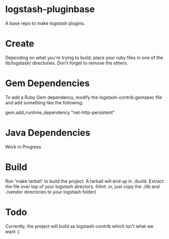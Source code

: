 logstash-pluginbase
===================

A base repo to make logstash plugins.

Create
======

Depending on what you're trying to build, place your ruby files in one of the lib/logstash/ directories.
Don't forget to remove the others. 


Gem Dependencies
================

To add a Ruby Gem dependancy, modify the logstash-contrib.gemspec file and add something like the following:

gem.add_runtime_dependency "net-http-persistent"

Java Dependencies
=================

Work in Progress

Build
=====

Run 'make tarball' to build the project. A tarball will end up in ./build. Extract the file over top of your logstash directory. 
(Hint: or, just copy the ./lib and ./vendor directories to your logstash folder)

Todo
====

Currently, the project will build as logstash-contrib which isn't what we want :)
